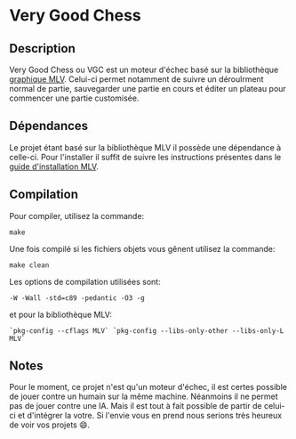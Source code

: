 # Very Good Chess
## Description
Very Good Chess ou VGC est un moteur d'échec basé sur la bibliothèque [graphique MLV](http://www-igm.univ-mlv.fr/~boussica/mlv/api/French/html/index.html).
Celui-ci permet notamment de suivre un déroulrment normal de partie, sauvegarder une
partie en cours et éditer un plateau pour commencer une partie customisée.

## Dépendances
Le projet étant basé sur la bibliothèque MLV il possède une dépendance à celle-ci.
Pour l'installer il suffit de suivre les instructions présentes dans le
[guide d'installation MLV](http://www-igm.univ-mlv.fr/~boussica/mlv/api/French/html/installation.html).

## Compilation
Pour compiler, utilisez la commande:
```
make
```
Une fois compilé si les fichiers objets vous gênent utilisez la commande:
```
make clean
```

Les options de compilation utilisées sont:
```
-W -Wall -std=c89 -pedantic -O3 -g
```
et pour la bibliothèque MLV:
```
`pkg-config --cflags MLV` `pkg-config --libs-only-other --libs-only-L MLV`
```

## Notes
Pour le moment, ce projet n'est qu'un moteur d'échec, il est certes possible de jouer contre un humain sur la même machine.
Néanmoins il ne permet pas de jouer contre une IA.
Mais il est tout à fait possible de partir de celui-ci et d'intégrer la votre.
Si l'envie vous en prend nous serions très heureux de voir vos projets :smile:.
